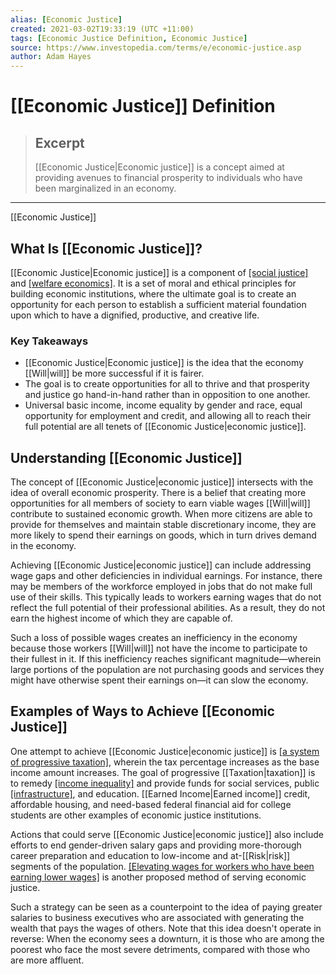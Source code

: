 ```yaml
---
alias: [Economic Justice]
created: 2021-03-02T19:33:19 (UTC +11:00)
tags: [Economic Justice Definition, Economic Justice]
source: https://www.investopedia.com/terms/e/economic-justice.asp
author: Adam Hayes
---
```


# [[Economic Justice]] Definition

> ## Excerpt
> [[Economic Justice|Economic justice]] is a concept aimed at providing avenues to financial prosperity to individuals who have been marginalized in an economy.

---

[[Economic Justice]]
## What Is [[Economic Justice]]?

[[Economic Justice|Economic justice]] is a component of [[social justice]](https://www.investopedia.com/terms/s/social-justice.asp) and [[welfare economics]](https://www.investopedia.com/terms/w/welfare_economics.asp). It is a set of moral and ethical principles for building economic institutions, where the ultimate goal is to create an opportunity for each person to establish a sufficient material foundation upon which to have a dignified, productive, and creative life.

### Key Takeaways

-   [[Economic Justice|Economic justice]] is the idea that the economy [[Will|will]] be more successful if it is fairer.
-   The goal is to create opportunities for all to thrive and that prosperity and justice go hand-in-hand rather than in opposition to one another.
-   Universal basic income, income equality by gender and race, equal opportunity for employment and credit, and allowing all to reach their full potential are all tenets of [[Economic Justice|economic justice]].

## Understanding [[Economic Justice]]

The concept of [[Economic Justice|economic justice]] intersects with the idea of overall economic prosperity. There is a belief that creating more opportunities for all members of society to earn viable wages [[Will|will]] contribute to sustained economic growth. When more citizens are able to provide for themselves and maintain stable discretionary income, they are more likely to spend their earnings on goods, which in turn drives demand in the economy.

Achieving [[Economic Justice|economic justice]] can include addressing wage gaps and other deficiencies in individual earnings. For instance, there may be members of the workforce employed in jobs that do not make full use of their skills. This typically leads to workers earning wages that do not reflect the full potential of their professional abilities. As a result, they do not earn the highest income of which they are capable of.

Such a loss of possible wages creates an inefficiency in the economy because those workers [[Will|will]] not have the income to participate to their fullest in it. If this inefficiency reaches significant magnitude—wherein large portions of the population are not purchasing goods and services they might have otherwise spent their earnings on—it can slow the economy.

## Examples of Ways to Achieve [[Economic Justice]]

One attempt to achieve [[Economic Justice|economic justice]] is [[a system of progressive taxation]](https://www.investopedia.com/ask/answers/042415/what-are-differences-between-regressive-proportional-and-progressive-taxes.asp), wherein the tax percentage increases as the base income amount increases. The goal of progressive [[Taxation|taxation]] is to remedy [[income inequality]](https://www.investopedia.com/terms/i/income-inequality.asp) and provide funds for social services, public [[infrastructure]](https://www.investopedia.com/terms/i/infrastructure.asp), and education. [[Earned Income|Earned income]] credit, affordable housing, and need-based federal financial aid for college students are other examples of economic justice institutions.

Actions that could serve [[Economic Justice|economic justice]] also include efforts to end gender-driven salary gaps and providing more-thorough career preparation and education to low-income and at-[[Risk|risk]] segments of the population. [[Elevating wages for workers who have been earning lower wages]](https://www.investopedia.com/articles/07/minimum_wage.asp) is another proposed method of serving economic justice.

Such a strategy can be seen as a counterpoint to the idea of paying greater salaries to business executives who are associated with generating the wealth that pays the wages of others. Note that this idea doesn't operate in reverse: When the economy sees a downturn, it is those who are among the poorest who face the most severe detriments, compared with those who are more affluent.
